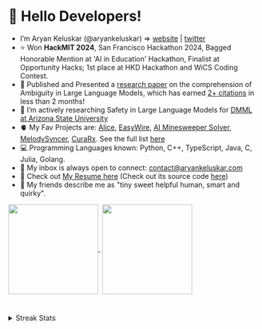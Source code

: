 <h1>👋 Hello Developers! </h1> 

- I’m Aryan Keluskar (@aryankeluskar) => [website](https://www.aryankeluskar.com/) | [twitter](https://x.com/aryankeluscar)
- ⭐ Won **HackMIT 2024**, San Francisco Hackathon 2024, Bagged Honorable Mention at 'AI in Education' Hackathon, Finalist at Opportunity Hacks; 1st place at HKD Hackathon and WiCS Coding Contest.
- 🧬 Published and Presented a [research paper](https://arxiv.org/abs/2411.12395) on the comprehension of Ambiguity in Large Language Models, which has earned [2+ citations](https://www.semanticscholar.org/paper/Do-LLMs-Understand-Ambiguity-in-Text-A-Case-Study-Keluskar-Bhattacharjee/aeb02184c3512aa972e7dd6f76599a833da03dfb#citing-papers) in less than 2 months!
  <!--- - 📫 Linkedin: <a href="https://www.linkedin.com/in/aryankeluskar/">Aryan Keluskar</a>, Twitter: <a href="https://twitter.com/aryankeluscar">@aryankeluscar</a>; -->
  <!--- - 😁 Apart from coding, I love watching Movies, Pop/Soundtrack Music, playing Table Tennis, cycling, creating my very own web-series! --->
- 👀 I’m actively researching Safety in Large Language Models for [DMML at Arizona State University](https://dmml.asu.edu/)
- 🫀 My Fav Projects are: [Alice](https://dub.sh/wonderland), [EasyWire](https://dub.sh/easywire), [AI Minesweeper Solver](https://git.new/irina), [MelodySyncer](https://dub.sh/melodysyncer), [CuraRx](https://devpost.com/software/cura-rx). See the full list [here](https://www.aryankeluskar.com/#projects)
- 💻 Programming Languages known: Python, C++, TypeScript, Java, C, Julia, Golang.
- 📧 My inbox is always open to connect: <a href="mailto:contact@aryankeluskar.com">contact@aryankeluskar.com</a>
- 📝 Check out <a href="https://dub.sh/aryans-resume" target="__blank__">My Resume here</a> (Check out its source code [here](https://github.com/aryankeluskar/Latex-Resume))
- 🌻 My friends describe me as "tiny sweet helpful human, smart and quirky".

<a href="https://github.com/aryankeluskar/">
<img height=180 align="center"src="https://github-readme-stats.vercel.app/api?username=aryankeluskar&theme=github_dark" />
</a>‎‎ 
<a href="https://github.com/aryankeluskar/">
<img height=180 align="center" src="https://github-readme-stats.vercel.app/api/top-langs?username=aryankeluskar&theme=github_dark&layout=compact&langs_count=8&card_width=320&hide=jupyter%20notebook,swig,javascript,fluent" />
</a>

#

<details>
  <summary>Streak Stats</summary>
  <br>
  
  [![GitHub Streak](https://streak-stats.demolab.com?user=aryankeluskar&theme=github-dark-blue&border_radius=10&mode=weekly)](https://github.com/aryankeluskar)
</details>
